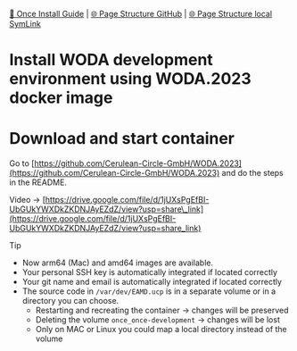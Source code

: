 [📁 Once Install Guide](../once-install-guide.md) | [🌐 Page Structure GitHub](/2cu.atlassian.net/wiki/spaces/CCU/pages/400000078/install-woda-development-environment-using-woda2023-docker-image.md) | [🌐 Page Structure local SymLink](./install-woda-development-environment-using-woda2023-docker-image.page.md)

# Install WODA development environment using WODA.2023 docker image

# Download and start container

Go to [https://github.com/Cerulean-Circle-GmbH/WODA.2023](https://github.com/Cerulean-Circle-GmbH/WODA.2023) and do the steps in the README.

Video → [https://drive.google.com/file/d/1jUXsPgEfBI-UbGUkYWXDkZKDNJAyEZdZ/view?usp=share\_link](https://drive.google.com/file/d/1jUXsPgEfBI-UbGUkYWXDkZKDNJAyEZdZ/view?usp=share_link)

> [!TIP]
> - Now arm64 (Mac) and amd64 images are available.
> - Your personal SSH key is automatically integrated if located correctly
> - Your git name and email is automatically integrated if located correctly
> - The source code in `/var/dev/EAMD.ucp` is in a separate volume or in a directory you can choose.
>   - Restarting and recreating the container → changes will be preserved
>   - Deleting the volume `once_once-development` → changes will be lost
>   - Only on MAC or Linux you could map a local directory instead of the volume
